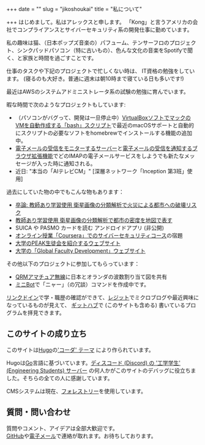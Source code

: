+++
date = ""
slug = "jikoshoukai"
title = "私について"

+++
はじめまして。私はアレックスと申します。
「Kong」と言うアメリカの会社でコンプライアンスとサイバーセキュリティ系の開発仕事に勤めています。

私の趣味は猫、（日本ポップズ音楽の）パフューム、テンサーフロのプロジェクト、シンクパッドパソコン（特に古いもの）、色んな文化の音楽をSpotifyで聞く、と家族と時間を過ごすことです。

仕事のタスクや下記のプロジェクトで忙しくない時は、 IT資格の勉強をしています。
(寝るのも大好き。普通に週末は朝10時まで寝ている日も多いです!)

最近はAWSのシステムアドミニストレータ系の試験の勉強に育んでいます。

暇な時間で次のようなプロジェクトもしています:

* （パソコンがバグって、開発は一旦停止中）[VirtualBoxソフトでマックのVMを自動作成する「bash」スクリプト](https://github.com/MadIceTea/macos-virtualbox)で最近のmacOSサポートと自動的にスクリプトの必要なソフトをhomebrewでインストールする機能の追加中。
* [電子メールの受信をモニターするサーバー](https://github.com/MadIceTea/imap-mail-checker-server)と[電子メールの受信を通知するブラウザ拡張機能](https://github.com/MadIceTea/imap-mail-checker-cx)でどのIMAPの電子メールサービスをしようでも新たなメッセージが入った時に通知される。
* 近日: "本当の「AIテレビCM」" \[深層ネットワーク「Inception 第3班」使用\]

過去にしていた物の中でもこんな物もあります：

* [卒論: 教師あり学習使用 衛星画像の分類解析で火災による都市への破壊リスク](https://github.com/MadIceTea/FUWRM)
* [教師あり学習使用 衛星画像の分類解析で都市の密度を地図で表す](https://github.com/madicetea/LIDA)
* SUICA や PASMO カードを読む アンドロイドアプリ (非公開)
* [オンライン授業「Coursera」でのサイバーセキュリティコース](https://www.coursera.org/specializations/cyber-security)の宿題
* [大学のPEAK生徒会を紹介するウェブサイト](https://github.com/PEAKStudentCouncil/website-prod)
* [大学の「Global Faculty Development」ウェブサイト](http://www.gfd.c.u-tokyo.ac.jp/)

その他以下のプロジェクトに参加してもらっています：
* [QRMアマチュア無線](https://github.com/MadIceTea/qrm2)に日本とオランダの波数割り当て図を共有
* [ミニBot](https://github.com/0x5c/minibot/pull/22)で「ニャー」（の冗談）コマンドを作成中です。

[リンクドイン](https://linkedin.com/in/mrlogicalalex)で学・職歴の確認ができて、[レジット](https://reddit.com/u/madicetea)でミクロブログや最近興味になっているものが見えて、 [ギットハブ](https://github.com/madicetea)で (このサイトも含める) 書いているプログラムを拝見できます。

## このサイトの成り立ち

このサイトは[Hugo](http://gohugo.io/)の['コーダ' テーマ](https://themes.gohugo.io/hugo-coder/) により作られています。

Hugoは[Go](http://golang.org/)言語に基づいています。[ディスコード (Discord) の '工学学生' (Engineering Students) サーバー](https://discord.gg/EngineeringStudents) の何人かがこのサイトのデバッグに役立ちました。そちらの全ての人に感謝しています。

CMSシステムは現在、[フォレストリー](https://app.forestry.io)を使用しています。

## 質問・問い合わせ

質問やコメント、アイデアは全部大歓迎です。  
[GitHub](https://github.com/madicetea/website-personal/issues/new)や[電子メール](mailto:toiawase-web@madicetea.me)で連絡が取れます。お待ちしております。
